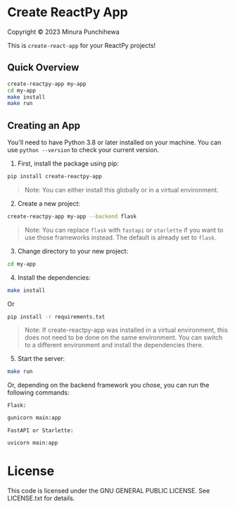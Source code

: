 # Create ReactPy App
Copyright © 2023 Minura Punchihewa

This is `create-react-app` for your ReactPy projects!

## Quick Overview

```bash
create-reactpy-app my-app
cd my-app
make install
make run
```

## Creating an App

You'll need to have Python 3.8 or later installed on your machine. You can use `python --version` to check your current version.

1. First, install the package using pip:

```bash
pip install create-reactpy-app
```

> Note: You can either install this globally or in a virtual environment.

2. Create a new project:

```bash
create-reactpy-app my-app --backend flask
```

> Note: You can replace `flask` with `fastapi` or `starlette` if you want to use those frameworks instead. The default is already set to `flask`.

3. Change directory to your new project:

```bash
cd my-app
```

4. Install the dependencies:

```bash
make install
```

Or

```bash
pip install -r requirements.txt
```

> Note: If create-reactpy-app was installed in a virtual environment, this does not need to be done on the same environment. You can switch to a different environment and install the dependencies there.

5. Start the server:

```bash
make run
```

Or, depending on the backend framework you chose, you can run the following commands:

    Flask:

```bash
gunicorn main:app
```

    FastAPI or Starlette:

```bash
uvicorn main:app
```

# License
This code is licensed under the GNU GENERAL PUBLIC LICENSE. See LICENSE.txt for details.